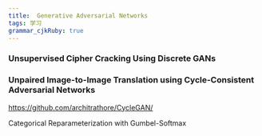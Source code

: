 ```yaml
---
title:  Generative Adversarial Networks
tags: 学习
grammar_cjkRuby: true
---
```


### Unsupervised Cipher Cracking Using Discrete GANs

### Unpaired Image-to-Image Translation using Cycle-Consistent Adversarial Networks


https://github.com/architrathore/CycleGAN/



Categorical Reparameterization with Gumbel-Softmax

